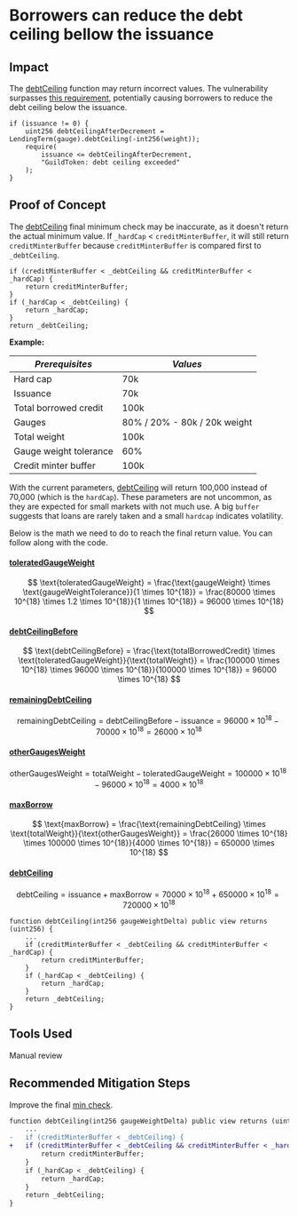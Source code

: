 # Borrowers can reduce the debt ceiling bellow the issuance

## Impact

The [debtCeiling](https://github.com/code-423n4/2023-12-ethereumcreditguild/blob/main/src/loan/LendingTerm.sol#L270) function may return incorrect values. The vulnerability surpasses [this requirement](https://github.com/code-423n4/2023-12-ethereumcreditguild/blob/main/src/tokens/GuildToken.sol#L225-L231), potentially causing borrowers to reduce the debt ceiling below the issuance.

```solidity
if (issuance != 0) {
    uint256 debtCeilingAfterDecrement = LendingTerm(gauge).debtCeiling(-int256(weight));
    require(
        issuance <= debtCeilingAfterDecrement,
        "GuildToken: debt ceiling exceeded"
    );
}
```

## Proof of Concept

The [debtCeiling](https://github.com/code-423n4/2023-12-ethereumcreditguild/blob/main/src/loan/LendingTerm.sol#L270) final minimum check may be inaccurate, as it doesn't return the actual minimum value. If `_hardCap` < `creditMinterBuffer`, it will still return `creditMinterBuffer` because `creditMinterBuffer` is compared first to `_debtCeiling`.

```solidity
if (creditMinterBuffer < _debtCeiling && creditMinterBuffer < _hardCap) {
    return creditMinterBuffer;
}
if (_hardCap < _debtCeiling) {
    return _hardCap;
}
return _debtCeiling;
```

**Example:**

| *Prerequisites*        | *Values*                     |
|------------------------|------------------------------|
| Hard cap               | 70k                          |
| Issuance               | 70k                          |
| Total borrowed credit  | 100k                         |
| Gauges                 | 80% / 20% - 80k / 20k weight |
| Total weight           | 100k                         |
| Gauge weight tolerance | 60%                          |
| Credit minter buffer   | 100k                         |

With the current parameters, [debtCeiling](https://github.com/code-423n4/2023-12-ethereumcreditguild/blob/main/src/loan/LendingTerm.sol#L270) will return 100,000 instead of 70,000 (which is the `hardCap`). These parameters are not uncommon, as they are expected for small markets with not much use. A big `buffer` suggests that loans are rarely taken and a small `hardcap` indicates volatility.

Below is the math we need to do to reach the final return value. You can follow along with the code.

#### [toleratedGaugeWeight](https://github.com/code-423n4/2023-12-ethereumcreditguild/blob/main/src/loan/LendingTerm.sol#L305-L306)

$$
\text{toleratedGaugeWeight} = \frac{\text{gaugeWeight} \times \text{gaugeWeightTolerance}}{1 \times 10^{18}} = \frac{80000 \times 10^{18} \times 1.2 \times 10^{18}}{1 \times 10^{18}} = 96000 \times 10^{18}
$$

#### [debtCeilingBefore](https://github.com/code-423n4/2023-12-ethereumcreditguild/blob/main/src/loan/LendingTerm.sol#L307-L308)

$$
\text{debtCeilingBefore} = \frac{\text{totalBorrowedCredit} \times \text{toleratedGaugeWeight}}{\text{totalWeight}} = \frac{100000 \times 10^{18} \times 96000 \times 10^{18}}{100000 \times 10^{18}} = 96000 \times 10^{18}
$$

#### [remainingDebtCeiling](https://github.com/code-423n4/2023-12-ethereumcreditguild/blob/main/src/loan/LendingTerm.sol#L312)

$$
\text{remainingDebtCeiling} = \text{debtCeilingBefore} - \text{issuance} = 96000 \times 10^{18} - 70000 \times 10^{18} = 26000 \times 10^{18}
$$

#### [otherGaugesWeight](https://github.com/code-423n4/2023-12-ethereumcreditguild/blob/main/src/loan/LendingTerm.sol#L319)

$$
\text{otherGaugesWeight} = \text{totalWeight} - \text{toleratedGaugeWeight} = 100000 \times 10^{18} - 96000 \times 10^{18} = 4000 \times 10^{18}
$$

#### [maxBorrow](https://github.com/code-423n4/2023-12-ethereumcreditguild/blob/main/src/loan/LendingTerm.sol#L320-L321)

$$
\text{maxBorrow} = \frac{\text{remainingDebtCeiling} \times \text{totalWeight}}{\text{otherGaugesWeight}} = \frac{26000 \times 10^{18} \times 100000 \times 10^{18}}{4000 \times 10^{18}} = 650000 \times 10^{18}
$$

#### [debtCeiling](https://github.com/code-423n4/2023-12-ethereumcreditguild/blob/main/src/loan/LendingTerm.sol#L322)

$$
\text{debtCeiling} = \text{issuance} + \text{maxBorrow} = 70000 \times 10^{18} + 650000 \times 10^{18} = 720000 \times 10^{18}
$$

```solidity
function debtCeiling(int256 gaugeWeightDelta) public view returns (uint256) {
    ...
    if (creditMinterBuffer < _debtCeiling && creditMinterBuffer < _hardCap) {
        return creditMinterBuffer;
    }
    if (_hardCap < _debtCeiling) {
        return _hardCap;
    }
    return _debtCeiling;
}
```

## Tools Used

Manual review

## Recommended Mitigation Steps

Improve the final [min check](https://github.com/code-423n4/2023-12-ethereumcreditguild/blob/main/src/loan/LendingTerm.sol#L324-L326).

```diff
function debtCeiling(int256 gaugeWeightDelta) public view returns (uint256) {
    ...
-   if (creditMinterBuffer < _debtCeiling) {
+   if (creditMinterBuffer < _debtCeiling && creditMinterBuffer < _hardCap) {
        return creditMinterBuffer;
    }
    if (_hardCap < _debtCeiling) {
        return _hardCap;
    }
    return _debtCeiling;
}
```